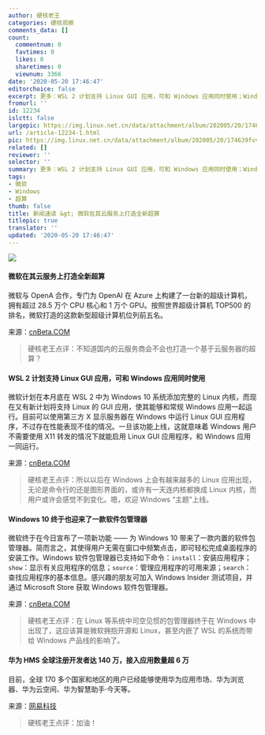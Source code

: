 ```yaml
---
author: 硬核老王
categories: 硬核观察
comments_data: []
count:
  commentnum: 0
  favtimes: 0
  likes: 0
  sharetimes: 0
  viewnum: 3366
date: '2020-05-20 17:46:47'
editorchoice: false
excerpt: 更多：WSL 2 计划支持 Linux GUI 应用，可和 Windows 应用同时使用；Windows 10 终于也迎来了一款软件包管理器
fromurl: ''
id: 12234
islctt: false
largepic: https://img.linux.net.cn/data/attachment/album/202005/20/174639fvvtzwpp747t4l6d.jpg
url: /article-12234-1.html
pic: https://img.linux.net.cn/data/attachment/album/202005/20/174639fvvtzwpp747t4l6d.jpg.thumb.jpg
related: []
reviewer: ''
selector: ''
summary: 更多：WSL 2 计划支持 Linux GUI 应用，可和 Windows 应用同时使用；Windows 10 终于也迎来了一款软件包管理器
tags:
- 微软
- Windows
- 超算
thumb: false
title: 新闻速读 &gt; 微软在其云服务上打造全新超算
titlepic: true
translator: ''
updated: '2020-05-20 17:46:47'
---
```


![](/data/attachment/album/202005/20/174639fvvtzwpp747t4l6d.jpg)


#### 微软在其云服务上打造全新超算


微软与 OpenA 合作，专门为 OpenAI 在 Azure 上构建了一台新的超级计算机，拥有超过 28.5 万个 CPU 核心和 1 万个 GPU。按照世界超级计算机 TOP500 的排名，微软打造的这款新型超级计算机位列前五名。


来源：[cnBeta.COM](https://www.cnbeta.com/articles/tech/981083.htm)



> 
> 硬核老王点评：不知道国内的云服务商会不会也打造一个基于云服务器的超算？
> 
> 
> 


#### WSL 2 计划支持 Linux GUI 应用，可和 Windows 应用同时使用


微软计划在本月底在 WSL 2 中为 Windows 10 系统添加完整的 Linux 内核，而现在又有新计划将支持 Linux 的 GUI 应用，使其能够和常规 Windows 应用一起运行。目前可以使用第三方 X 显示服务器在 Windows 中运行 Linux GUI 应用程序，不过存在性能表现不佳的情况。一旦该功能上线，这就意味着 Windows 用户不需要使用 X11 转发的情况下就能启用 Linux GUI 应用程序，和 Windows 应用一同运行。


来源：[cnBeta.COM](https://www.cnbeta.com/articles/tech/981187.htm)



> 
> 硬核老王点评：所以以后在 Windows 上会有越来越多的 Linux 应用出现，无论是命令行的还是图形界面的，或许有一天连内核都换成 Linux 内核，而用户或许会感觉不到变化。嗯，欢迎 Windows “主题”上线。
> 
> 
> 


#### Windows 10 终于也迎来了一款软件包管理器


微软终于在今日宣布了一项新功能 —— 为 Windows 10 带来了一款内置的软件包管理器。简而言之，其使得用户无需在窗口中频繁点击，即可轻松完成桌面程序的安装工作。Windows 软件包管理器已支持如下命令：`install`：安装应用程序；`show`：显示有关应用程序的信息；`source`：管理应用程序的可用来源；`search`：查找应用程序的基本信息。感兴趣的朋友可加入 Windows Insider 测试项目，并通过 Microsoft Store 获取 Windows 软件包管理器。


来源：[cnBeta.COM](https://www.cnbeta.com/articles/tech/981255.htm)



> 
> 硬核老王点评：在 Linux 等系统中司空见惯的包管理器终于在 Windows 中出现了，这应该算是微软拥抱开源和 Linux，甚至内嵌了 WSL 的系统而带给 Windows 产品线的影响了。
> 
> 
> 


#### 华为 HMS 全球注册开发者达 140 万，接入应用数量超 6 万


目前，全球 170 多个国家和地区的用户已经能够使用华为应用市场、华为浏览器、华为云空间、华为智慧助手·今天等。


来源：[网易科技](https://tech.163.com/20/0519/16/FD0JPFOI00097U7S.html)



> 
> 硬核老王点评：加油！
> 
> 
>